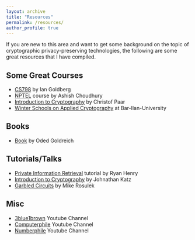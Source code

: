 ```yaml
---
layout: archive
title: "Resources"
permalink: /resources/
author_profile: true
---
```


If you are new to this area and want to get some background on the topic of cryptographic privacy-preserving technologies, the following are some great resources that I have compiled. 

## Some Great Courses

- [CS798](https://crysp.uwaterloo.ca/courses/privcc/s24/schedule.html) by Ian Goldberg
- [NPTEL](https://onlinecourses.nptel.ac.in/noc21_cs91/preview) course by Ashish Choudhury
- [Introduction to Cryptography](https://www.youtube.com/watch?v=2aHkqB2-46k&list=PL6N5qY2nvvJE8X75VkXglSrVhLv1tVcfy) by Christof Paar
- [Winter Schools on Applied Cryptography](https://www.youtube.com/@thebiuresearchcenteronappl8783/playlists) at Bar-Ilan-University


## Books

- [Book](https://www.wisdom.weizmann.ac.il/~oded/foc.html) by Oded Goldreich
  
## Tutorials/Talks
 
- [Private Information Retrieval](https://www.youtube.com/watch?v=XEYwMPwPxNI&t=474s) tutorial by Ryan Henry
- [Introduction to Cryptography](https://www.youtube.com/watch?v=sb3Mt8nDwLc) by Johnathan Katz
- [Garbled Circuits](https://www.youtube.com/watch?v=FTxh908u9y8&t=1690s) by Mike Rosulek

## Misc

- [3blue1brown](https://www.youtube.com/@3blue1brown) Youtube Channel
- [Computerphile](https://www.youtube.com/@Computerphile) Youtube Channel
- [Numberphile](https://www.youtube.com/@numberphile) Youtube Channel
